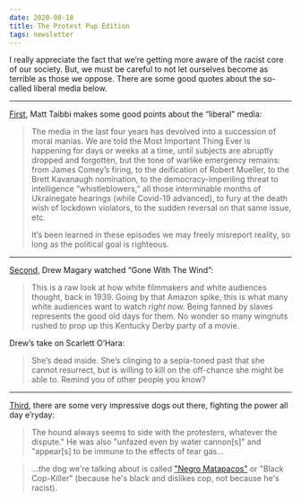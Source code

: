 ```yaml
---
date: 2020-08-18
title: The Protest Pup Edition
tags: newsletter
---
```



I really appreciate the fact that we’re getting more aware of the racist core of our society. But, we must be careful to not let ourselves become as terrible as those we oppose. There are some good quotes about the so-called liberal media below.

---

[First](https://taibbi.substack.com/p/the-news-media-is-destroying-itself), Matt Taibbi makes some good points about the “liberal” media:

> The media in the last four years has devolved into a succession of moral manias. We are told the Most Important Thing Ever is happening for days or weeks at a time, until subjects are abruptly dropped and forgotten, but the tone of warlike emergency remains: from James Comey’s firing, to the deification of Robert Mueller, to the Brett Kavanaugh nomination, to the democracy-imperiling threat to intelligence “whistleblowers,” all those interminable months of Ukrainegate hearings (while Covid-19 advanced), to fury at the death wish of lockdown violators, to the sudden reversal on that same issue, etc.
> 
> It’s been learned in these episodes we may freely misreport reality, so long as the political goal is righteous.

---

[Second](https://newrepublic.com/article/158206/gentlemanly-haters-guide-gone-wind), Drew Magary watched “Gone With The Wind”:

> This is a raw look at how white filmmakers and white audiences thought, back in 1939\. Going by that Amazon spike, this is what many white audiences want to watch _right now._ Being fanned by slaves represents the good old days for them. No wonder so many wingnuts rushed to prop up this Kentucky Derby party of a movie.

Drew’s take on Scarlett O’Hara:

> She’s dead inside. She’s clinging to a sepia-toned past that she cannot resurrect, but is willing to kill on the off-chance she might be able to. Remind you of other people you know?

---

[Third](https://www.cracked.com/article_28042_badass-protest-dogs-from-around-world.html), there are some very impressive dogs out there, fighting the power all day e’ryday:

> The hound always seems to side with the protesters, whatever the dispute." He was also "unfazed even by water cannon[s]" and "appear[s] to be immune to the effects of tear gas…

> …the dog we're talking about is called ["Negro Matapacos"](https://en.wikipedia.org/wiki/Negro_Matapacos) or "Black Cop-Killer" (because he's black and dislikes cop, not because he's racist).